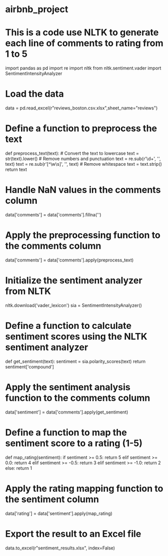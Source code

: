 # airbnb_project
# This is a code use NLTK to generate each line of comments to rating from 1 to 5
import pandas as pd
import re
import nltk
from nltk.sentiment.vader import SentimentIntensityAnalyzer


# Load the data
data = pd.read_excel(r"reviews_boston.csv.xlsx",sheet_name="reviews")


# Define a function to preprocess the text
def preprocess_text(text):
    # Convert the text to lowercase
    text = str(text).lower()
    # Remove numbers and punctuation
    text = re.sub(r'\d+', '', text)
    text = re.sub(r'[^\w\s]', '', text)
    # Remove whitespace
    text = text.strip()
    return text


# Handle NaN values in the comments column
data['comments'] = data['comments'].fillna('')


# Apply the preprocessing function to the comments column
data['comments'] = data['comments'].apply(preprocess_text)


# Initialize the sentiment analyzer from NLTK
nltk.download('vader_lexicon')
sia = SentimentIntensityAnalyzer()


# Define a function to calculate sentiment scores using the NLTK sentiment analyzer
def get_sentiment(text):
    sentiment = sia.polarity_scores(text)
    return sentiment['compound']


# Apply the sentiment analysis function to the comments column
data['sentiment'] = data['comments'].apply(get_sentiment)


# Define a function to map the sentiment score to a rating (1-5)
def map_rating(sentiment):
    if sentiment >= 0.5:
        return 5
    elif sentiment >= 0.0:
        return 4
    elif sentiment >= -0.5:
        return 3
    elif sentiment >= -1.0:
        return 2
    else:
        return 1


# Apply the rating mapping function to the sentiment column
data['rating'] = data['sentiment'].apply(map_rating)


# Export the result to an Excel file
data.to_excel(r"sentiment_results.xlsx", index=False)
